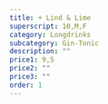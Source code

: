 ```yaml
---
title: + Lind & Lime
superscript: 10,M,F
category: Longdrinks
subcategory: Gin-Tonic
description: ""
price1: 9,5
price2: ""
price3: ""
order: 1
---
```

